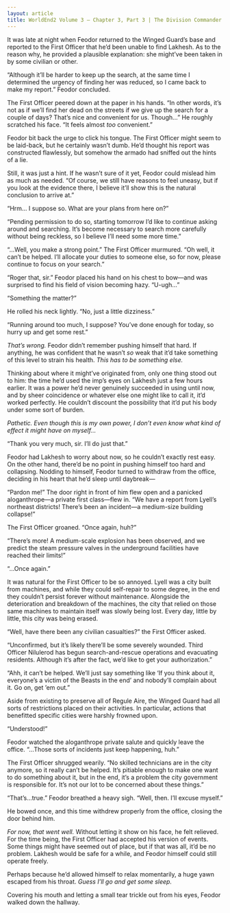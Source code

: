 ```yaml
---
layout: article
title: WorldEnd2 Volume 3 – Chapter 3, Part 3 | The Division Commander’s Office
---
```



It was late at night when Feodor returned to the Winged Guard’s base and reported to the First Officer that he’d been unable to find Lakhesh. As to the reason why, he provided a plausible explanation: she might’ve been taken in by some civilian or other.

“Although it’ll be harder to keep up the search, at the same time I determined the urgency of finding her was reduced, so I came back to make my report.” Feodor concluded.

The First Officer peered down at the paper in his hands. “In other words, it’s not as if we’ll find her dead on the streets if we give up the search for a couple of days? That’s nice and convenient for us. Though…” He roughly scratched his face. “It feels almost <em>too</em> convenient.”

Feodor bit back the urge to click his tongue. The First Officer might seem to be laid-back, but he certainly wasn’t dumb. He’d thought his report was constructed flawlessly, but somehow the armado had sniffed out the hints of a lie.

Still, it was just a hint. If he wasn’t sure of it yet, Feodor could mislead him as much as needed. “Of course, we still have reasons to feel uneasy, but if you look at the evidence there, I believe it’ll show this is the natural conclusion to arrive at.”

“Hrm… I suppose so. What are your plans from here on?”

“Pending permission to do so, starting tomorrow I’d like to continue asking around and searching. It’s become necessary to search more carefully without being reckless, so I believe I’ll need some more time.”

“…Well, you make a strong point.” The First Officer murmured. “Oh well, it can’t be helped. I’ll allocate your duties to someone else, so for now, please continue to focus on your search.”

“Roger that, sir.” Feodor placed his hand on his chest to bow—and was surprised to find his field of vision becoming hazy. “U-ugh…”

“Something the matter?”

He rolled his neck lightly. “No, just a little dizziness.”

“Running around too much, I suppose? You’ve done enough for today, so hurry up and get some rest.”

<em>That’s wrong.</em> Feodor didn’t remember pushing himself that hard. If anything, he was confident that he wasn’t <em>so</em> weak that it’d take something of this level to strain his health. <em>This has to be something else.</em>

Thinking about where it might’ve originated from, only one thing stood out to him: the time he’d used the imp’s eyes on Lakhesh just a few hours earlier. It was a power he’d never genuinely succeeded in using until now, and by sheer coincidence or whatever else one might like to call it, it’d worked perfectly. He couldn’t discount the possibility that it’d put his body under some sort of burden.

<em>Pathetic. Even though this is my own power, I don’t even know what kind of effect it might have on myself…</em>

“Thank you very much, sir. I’ll do just that.”

Feodor had Lakhesh to worry about now, so he couldn’t exactly rest easy. On the other hand, there’d be no point in pushing himself too hard and collapsing. Nodding to himself, Feodor turned to withdraw from the office, deciding in his heart that he’d sleep until daybreak—

“Pardon me!” The door right in front of him flew open and a panicked aloganthrope—a private first class—flew in. “We have a report from Lyell’s northeast districts! There’s been an incident—a medium-size building collapse!”

The First Officer groaned. “Once again, huh?”

“There’s more! A medium-scale explosion has been observed, and we predict the steam pressure valves in the underground facilities have reached their limits!”

“…Once again.”

It was natural for the First Officer to be so annoyed. Lyell was a city built from machines, and while they could self-repair to some degree, in the end they couldn’t persist forever without maintenance. Alongside the deterioration and breakdown of the machines, the city that relied on those same machines to maintain itself was slowly being lost. Every day, little by little, this city was being erased.

“Well, have there been any civilian casualties?” the First Officer asked.

“Unconfirmed, but it’s likely there’ll be some severely wounded. Third Officer Nilulerod has begun search-and-rescue operations and evacuating residents. Although it’s after the fact, we’d like to get your authorization.”

“Ahh, it can’t be helped. We’ll just say something like ‘If you think about it, everyone’s a victim of the Beasts in the end’ and nobody’ll complain about it. Go on, get ’em out.”

Aside from existing to preserve all of Regule Aire, the Winged Guard had all sorts of restrictions placed on their activities. In particular, actions that benefitted specific cities were harshly frowned upon.

“Understood!”

Feodor watched the aloganthrope private salute and quickly leave the office. “…Those sorts of incidents just keep happening, huh.”

The First Officer shrugged wearily. “No skilled technicians are in the city anymore, so it really can’t be helped. It’s pitiable enough to make one want to do something about it, but in the end, it’s a problem the city government is responsible for. It’s not our lot to be concerned about these things.”

“That’s…true.” Feodor breathed a heavy sigh. “Well, then. I’ll excuse myself.”

He bowed once, and this time withdrew properly from the office, closing the door behind him.

<em>For now, that went well.</em> Without letting it show on his face, he felt relieved. For the time being, the First Officer had accepted his version of events. Some things might have seemed out of place, but if that was all, it’d be no problem. Lakhesh would be safe for a while, and Feodor himself could still operate freely.

Perhaps because he’d allowed himself to relax momentarily, a huge yawn escaped from his throat. <em>Guess I’ll go and get some sleep.</em>

Covering his mouth and letting a small tear trickle out from his eyes, Feodor walked down the hallway.
